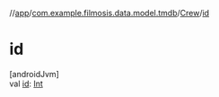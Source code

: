 //[app](../../../index.md)/[com.example.filmosis.data.model.tmdb](../index.md)/[Crew](index.md)/[id](id.md)

# id

[androidJvm]\
val [id](id.md): [Int](https://kotlinlang.org/api/latest/jvm/stdlib/kotlin/-int/index.html)

